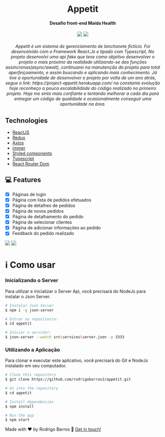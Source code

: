 <h1 align="center">Appetit</h1>
<h4 align="center">Desafio front-end Maida Health<h4>
<h4 align="center">
<img src="https://img.shields.io/badge/react%20-%2320232a.svg?&style=for-the-badge&logo=react&logoColor=%2361DAFB" />
<img src="https://img.shields.io/badge/typescript%20-%23007ACC.svg?&style=for-the-badge&logo=typescript&logoColor=white" />
</h4>
   
<h6 align="center">
	Appetit é um sistema de gerenciamento de lanchonete fictício. Foi desenvolvido com o Framework React.Js e tipado com Typescript, No projeto desenvolvi uma api fake que teve como objetivo desenvolver o projeto o mais próximo da realidade utilizando-se das funções assíncronas(async/await), continuarei na manutenção do projeto para total aperfeiçoamento, e assim buscando e aplicando mais conhecimento. Já tive a oportunidade de desenvolver o projeto por volta de um ano atrás, segue o link: https://project-appetit.herokuapp.com/ na constante evolução hoje reconheço a pouca escalabilidade do código realizado no primeiro projeto. Hoje me sinto mais confiante e tentando melhorar a cada dia para entregar um código de qualidade e ocasionalmente conseguir uma oportunidade na área.   
</h6>

## Technologies

-  [ReactJS](https://reactjs.org/)
-  [Redux](https://redux.js.org/)
-  [Axios](https://github.com/axios/axios)
-  [immer](https://github.com/immerjs/immer)
-  [Styled components](https://www.styled-components.com/)
-  [Typescript](https://www.styled-components.com/)
-  [React Router Dom](https://www.styled-components.com/)

## **:computer: Features**

- [x] Páginas de login
- [x] Página com lista de pedidos efetuados
- [x] Página de detalhes de pedidos
- [x] Página de novos pedidos
- [x] Página de detalhamento do pedido
- [x] Página de selecionar clientes
- [x] Página de adicionar informações ao pedido
- [x] Feedback do pedido realizado

<img src="https://user-images.githubusercontent.com/42853150/96365879-315e0800-111a-11eb-8699-3960b86cb436.PNG"/>

<img src="https://user-images.githubusercontent.com/42853150/96365939-a16c8e00-111a-11eb-8b48-c668a813e562.PNG"/>

# :information_source: Como usar

### Inicializando o Server

Para utilizar e inicializar o Server Api, você precisará do NodeJs para instalar o Json Server.

```sh
# Instalar Json Server
$ npm i -g json-server

# Entrar no repositorio:
$ cd appetit

# Iniciar o servidor:
$ json-server --watch src\services\server.json -p 3333
```

### Utilizando a Aplicação

Para clonar e executar este aplicativo, você precisará do Git e NodeJs instalado em seu computador.

```bash
# Clone this repository
$ git clone https://github.com/rodrigobarros2/appetit.git

# Go into the repository
$ cd appetit

# Install dependencies
$ npm install

# Run the app
$ npm start
```

Made with ♥ by Rodrigo Barros :wave: [Get in touch!](https://www.linkedin.com/in/rodrigobarros3/)
